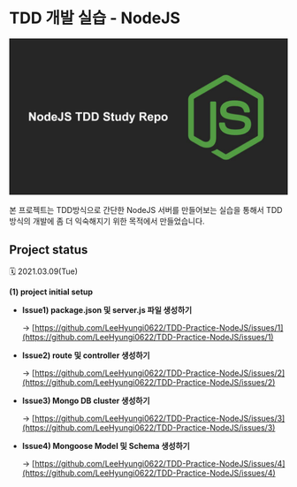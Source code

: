 # TDD 개발 실습 - NodeJS

![](/imgs/nodejs-tdd-img.jpeg)

본 프로젝트는 TDD방식으로 간단한 NodeJS 서버를 만들어보는 실습을 통해서 TDD 방식의 개발에 좀 더 익숙해지기 위한 목적에서 만들었습니다.

## <b>Project status</b>

🗓️ 2021.03.09(Tue)

**(1) project initial setup**

- **Issue1) package.json 및 server.js 파일 생성하기**

  → [https://github.com/LeeHyungi0622/TDD-Practice-NodeJS/issues/1](https://github.com/LeeHyungi0622/TDD-Practice-NodeJS/issues/1)

- **Issue2) route 및 controller 생성하기**

  → [https://github.com/LeeHyungi0622/TDD-Practice-NodeJS/issues/2](https://github.com/LeeHyungi0622/TDD-Practice-NodeJS/issues/2)

- **Issue3) Mongo DB cluster 생성하기**

  → [https://github.com/LeeHyungi0622/TDD-Practice-NodeJS/issues/3](https://github.com/LeeHyungi0622/TDD-Practice-NodeJS/issues/3)

- **Issue4) Mongoose Model 및 Schema 생성하기**

  → [https://github.com/LeeHyungi0622/TDD-Practice-NodeJS/issues/4](https://github.com/LeeHyungi0622/TDD-Practice-NodeJS/issues/4)
